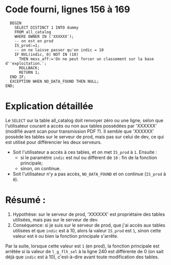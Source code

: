 # Code fourni, lignes 156 à 169
```
  BEGIN
    SELECT DISTINCT 1 INTO dummy
    FROM all_catalog
    WHERE OWNER IN ('XXXXXX');
    -- on est en prod
    IS_prod:=1;
    -- on ne laisse passer qu'en indic = 10
    IF NVL(indic, 0) NOT IN (10)
      THEN mess_aff:='On ne peut forcer un classement sur la base d''exploitation.';
      ROLLBACK;
      RETURN 1;
  END IF;
  EXCEPTION WHEN NO_DATA_FOUND THEN NULL;
END;
```

# Explication détaillée
Le `SELECT` sur la table all_catalog doit renvoyer zéro ou une ligne, selon que l'utilisateur courant a accès ou non aux tables possédées par 'XXXXXX' (modifié avant scan pour transmission PDF ?).
Il semble que 'XXXXXX' possède les tables sur le serveur de prod, mais pas sur celui de dev, ce qui est utilisé pour différencier les deux serveurs.
* Soit l'utilisateur a accès à ces tables, et on met `IS_prod` à `1`. Ensuite :
	* si le paramètre `indic` est nul ou différent de `10` : fin de la fonction principale;
	* sinon, on continue.
* Soit l'utilisateur n'y a pas accès, `NO_DATA_FOUND` et on continue (`IS_prod` à `0`).

# Résumé :
1. Hypothèse: sur le serveur de prod, 'XXXXXX' est propriétaire des tables utilisées, mais pas sur le serveur de dev.
2. Conséquence: si je suis sur le serveur de prod, que j'ai accès aux tables utilisées et que `indic` est à 10, alors la valeur `IS_prod` est `1`, sinon cette valeur est `0` ou bien la fonction principale s'arrête.

Par la suite, lorsque cette valeur est `1` (en prod), la fonction principale est arrêtée si la valeur de `l_g_flh_sel` à la ligne 240 est différente de 0 (on sait déjà que `indic` est à 10), c'est-à-dire avant toute modification des tables.